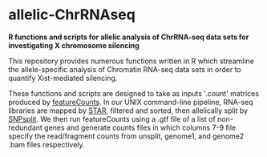 # allelic-ChrRNAseq
**R functions and scripts for allelic analysis of ChrRNA-seq data sets for investigating X chromosome silencing**


This repository provides numerous functions written in R which streamline the allele-specific analysis of Chromatin RNA-seq data sets in order to quantify Xist-mediated silencing.  


These functions and scripts are designed to take as inputs '.count' matrices produced by [featureCounts](http://bioconductor.org/packages/release/bioc/html/Rsubread.html).  In our UNIX command-line pipeline, RNA-seq libraries are mapped by [STAR](https://github.com/alexdobin/STAR), filtered and sorted, then allelically split by [SNPsplit](https://github.com/FelixKrueger/SNPsplit).  We then run featureCounts using a .gtf file of a list of non-redundant genes and generate counts files in which columns 7-9 file specify the read/fragment counts from unsplit, genome1, and genome2 .bam files respectively. 
